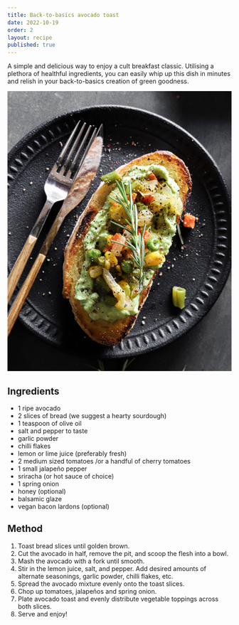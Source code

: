 ```yaml
---
title: Back-to-basics avocado toast
date: 2022-10-19
order: 2
layout: recipe
published: true
---
```

A simple and delicious way to enjoy a cult breakfast classic. Utilising a plethora of healthful ingredients, you can easily whip up this dish in minutes and relish in your back-to-basics creation of green goodness. 

![](../uploads/saymom-leao-sawyeuoqedo-unsplash.jpg "Photo by Saymom Leão")

## Ingredients

* 1﻿ ripe avocado
* 2 slices of bread (we suggest a hearty sourdough)
* 1﻿ teaspoon of olive oil
* salt and pepper to taste
* garlic powder
* chilli flakes
* lemon or lime juice (preferably fresh)
* 2﻿ medium sized tomatoes /or a handful of cherry tomatoes 
* 1﻿ small jalapeño pepper 
* sriracha (or hot sauce of choice)
* 1﻿ spring onion
* honey (optional)
* balsamic glaze
* v﻿egan bacon lardons (optional)

## Method

1. Toast bread slices until golden brown.
2. Cut the avocado in half, remove the pit, and scoop the flesh into a bowl.
3. Mash the avocado with a fork until smooth. 
4. Stir in the lemon juice, salt, and pepper. Add desired amounts of alternate seasonings, garlic powder, chilli flakes, etc.
5. Spread the avocado mixture evenly onto the toast slices.
6. Chop up tomatoes, jalapeños and spring onion.
7. P﻿late avocado toast and evenly distribute vegetable toppings across both slices.
8. Serve and enjoy!
